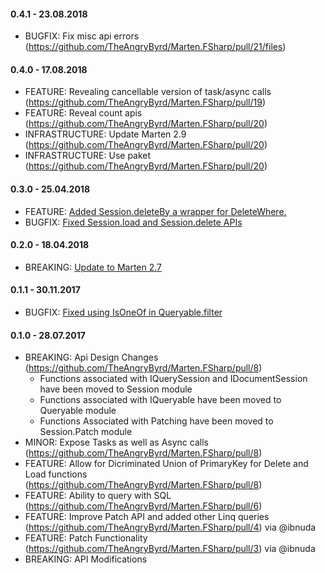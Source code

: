 #### 0.4.1 - 23.08.2018
* BUGFIX: Fix misc api errors (https://github.com/TheAngryByrd/Marten.FSharp/pull/21/files)

#### 0.4.0 - 17.08.2018
* FEATURE: Revealing cancellable version of task/async calls (https://github.com/TheAngryByrd/Marten.FSharp/pull/19)
* FEATURE: Reveal count apis (https://github.com/TheAngryByrd/Marten.FSharp/pull/20)
* INFRASTRUCTURE: Update Marten 2.9 (https://github.com/TheAngryByrd/Marten.FSharp/pull/20)
* INFRASTRUCTURE: Use paket (https://github.com/TheAngryByrd/Marten.FSharp/pull/20)

#### 0.3.0 - 25.04.2018
* FEATURE: [Added Session.deleteBy a wrapper for DeleteWhere.](https://github.com/TheAngryByrd/Marten.FSharp/pull/15)
* BUGFIX:  [Fixed Session.load and Session.delete APIs](https://github.com/TheAngryByrd/Marten.FSharp/pull/15)

#### 0.2.0 - 18.04.2018
* BREAKING: [Update to Marten 2.7](https://github.com/TheAngryByrd/Marten.FSharp/pull/14)

#### 0.1.1 - 30.11.2017
* BUGFIX: [Fixed using IsOneOf in Queryable.filter](https://github.com/TheAngryByrd/Marten.FSharp/pull/12)

#### 0.1.0 - 28.07.2017
* BREAKING: Api Design Changes (https://github.com/TheAngryByrd/Marten.FSharp/pull/8)
  * Functions associated with IQuerySession and IDocumentSession have been moved to Session module
  * Functions associated with IQueryable have been moved to Queryable module
  * Functions Associated with Patching have been moved to Session.Patch module
* MINOR: Expose Tasks as well as Async calls (https://github.com/TheAngryByrd/Marten.FSharp/pull/8)
* FEATURE: Allow for Dicriminated Union of PrimaryKey for Delete and Load functions (https://github.com/TheAngryByrd/Marten.FSharp/pull/8)
* FEATURE:  Ability to query with SQL (https://github.com/TheAngryByrd/Marten.FSharp/pull/6)
* FEATURE:  Improve Patch API and added other Linq queries (https://github.com/TheAngryByrd/Marten.FSharp/pull/4) via @ibnuda
* FEATURE:  Patch Functionality (https://github.com/TheAngryByrd/Marten.FSharp/pull/3) via @ibnuda 
* BREAKING: API Modifications
